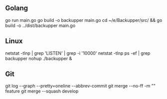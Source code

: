 ## Golang
go run main.go
go build -o backupper main.go
cd ~/e/Backupper/src/ && go build -o ../dist/backupper main.go

## Linux
netstat -tlnp | grep 'LISTEN' | grep -i '10000'
netstat -tlnp
ps -ef | grep backupper
nohup ./backupper &

## Git
git log --graph --pretty=oneline --abbrev-commit
git merge --no-ff -m "" feature
git merge --squash develop
